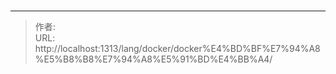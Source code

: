 # 



---

> 作者:   
> URL: http://localhost:1313/lang/docker/docker%E4%BD%BF%E7%94%A8%E5%B8%B8%E7%94%A8%E5%91%BD%E4%BB%A4/  

